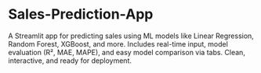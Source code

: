 # Sales-Prediction-App
A Streamlit app for predicting sales using ML models like Linear Regression, Random Forest, XGBoost, and more. Includes real-time input, model evaluation (R², MAE, MAPE), and easy model comparison via tabs. Clean, interactive, and ready for deployment.
